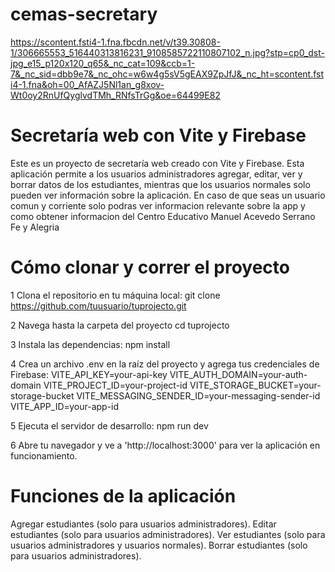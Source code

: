 # cemas-secretary

https://scontent.fsti4-1.fna.fbcdn.net/v/t39.30808-1/306665553_516440313816231_9108585722110807102_n.jpg?stp=cp0_dst-jpg_e15_p120x120_q65&_nc_cat=109&ccb=1-7&_nc_sid=dbb9e7&_nc_ohc=w6w4g5sV5gEAX9ZpJfJ&_nc_ht=scontent.fsti4-1.fna&oh=00_AfAZJ5Nl1an_g8xov-Wt0oy2RnUfQyglvdTMh_RNfsTrGg&oe=64499E82
# Secretaría web con Vite y Firebase
Este es un proyecto de secretaría web creado con Vite y Firebase. Esta aplicación permite a los usuarios administradores agregar, editar, ver y borrar datos de los estudiantes, mientras que los usuarios normales solo pueden ver información sobre la aplicación. En caso de que seas un usuario comun y corriente solo podras ver informacion relevante sobre la app y como obtener informacion del Centro Educativo Manuel Acevedo Serrano Fe y Alegria 

# Cómo clonar y correr el proyecto

1 Clona el repositorio en tu máquina local:
git clone https://github.com/tuusuario/tuprojecto.git

2 Navega hasta la carpeta del proyecto
cd tuprojecto

3 Instala las dependencias:
npm install

4 Crea un archivo .env en la raíz del proyecto y agrega tus credenciales de Firebase:
VITE_API_KEY=your-api-key
VITE_AUTH_DOMAIN=your-auth-domain
VITE_PROJECT_ID=your-project-id
VITE_STORAGE_BUCKET=your-storage-bucket
VITE_MESSAGING_SENDER_ID=your-messaging-sender-id
VITE_APP_ID=your-app-id

5 Ejecuta el servidor de desarrollo:
npm run dev

6 Abre tu navegador y ve a 'http://localhost:3000' para ver la aplicación en funcionamiento.

# Funciones de la aplicación
Agregar estudiantes (solo para usuarios administradores).
Editar estudiantes (solo para usuarios administradores).
Ver estudiantes (solo para usuarios administradores y usuarios normales).
Borrar estudiantes (solo para usuarios administradores).




